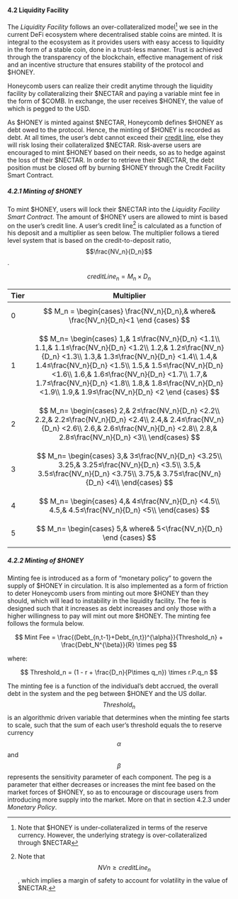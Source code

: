 #### 4.2 Liquidity Facility
The _Liquidity Facility_ follows an over-collateralized model[^9] we see in the current DeFi ecosystem where decentralised stable coins are minted. It is integral to the ecosystem as it provides users with easy access to liquidity in the form of a stable coin, done in a trust-less manner. Trust is achieved through the transparency of the blockchain, effective management of risk and an incentive structure that ensures stability of the protocol and $HONEY.

Honeycomb users can realize their credit anytime through the liquidity facility by collateralizing their $NECTAR and paying a variable mint fee in the form of $COMB. In exchange, the user receives $HONEY, the value of which is pegged to the USD.

As $HONEY is minted against $NECTAR, Honeycomb defines $HONEY as debt owed to the protocol. Hence, the minting of $HONEY is recorded as debt. At all times, the user’s debt cannot exceed their [credit line](https://www.investopedia.com/terms/l/lineofcredit.asp), else they will risk losing their collateralized $NECTAR. Risk-averse users are encouraged to mint $HONEY based on their needs, so as to hedge against the loss of their $NECTAR. In order to retrieve their $NECTAR, the debt position must be closed off by burning $HONEY through the Credit Facility Smart Contract.


[^9]: Note that $HONEY is under-collateralized in terms of the reserve currency. However, the underlying strategy is over-collateralized through $NECTAR
[^10]: Note that $$NVn≥creditLine_n$$, which implies a margin of safety to account for volatility in the value of $NECTAR.

##### 4.2.1 Minting of $HONEY
To mint $HONEY, users will lock their $NECTAR into the _Liquidity Facility Smart Contract_. The amount of $HONEY users are allowed to mint is based on the user’s credit line. A user’s credit line[^10] is calculated as a function of his deposit and a multiplier as seen below. The multiplier follows a tiered level system that is based on the credit-to-deposit ratio, $$\frac{NV_n}{D_n}$$.

$$
creditLine_n = M_n \times D_n
$$


| Tier | Multiplier |
| - | :-: |
| 0 | $$ M_n = \begin{cases} \frac{NV_n}{D_n},& where& \frac{NV_n}{D_n}<1 \end {cases} $$
| 1 | $$ M_n= \begin{cases} 1,& 1≤\frac{NV_n}{D_n} <1.1\\ 1.1,& 1.1≤\frac{NV_n}{D_n} <1.2\\ 1.2,& 1.2≤\frac{NV_n}{D_n} <1.3\\ 1.3,& 1.3≤\frac{NV_n}{D_n} <1.4\\ 1.4,& 1.4≤\frac{NV_n}{D_n} <1.5\\ 1.5,& 1.5≤\frac{NV_n}{D_n} <1.6\\ 1.6,& 1.6≤\frac{NV_n}{D_n} <1.7\\ 1.7,& 1.7≤\frac{NV_n}{D_n} <1.8\\ 1.8,& 1.8≤\frac{NV_n}{D_n} <1.9\\ 1.9,& 1.9≤\frac{NV_n}{D_n} <2 \end {cases} $$ |
| 2| $$ M_n= \begin{cases} 2,& 2≤\frac{NV_n}{D_n} <2.2\\ 2.2,& 2.2≤\frac{NV_n}{D_n} <2.4\\ 2.4,& 2.4≤\frac{NV_n}{D_n} <2.6\\ 2.6,& 2.6≤\frac{NV_n}{D_n} <2.8\\ 2.8,& 2.8≤\frac{NV_n}{D_n} <3\\ \end{cases} $$
| 3 | $$ M_n= \begin{cases} 3,& 3≤\frac{NV_n}{D_n} <3.25\\ 3.25,& 3.25≤\frac{NV_n}{D_n} <3.5\\ 3.5,& 3.5≤\frac{NV_n}{D_n} <3.75\\ 3.75,& 3.75≤\frac{NV_n}{D_n} <4\\ \end{cases} $$
| 4 | $$ M_n= \begin{cases} 4,& 4≤\frac{NV_n}{D_n} <4.5\\ 4.5,& 4.5≤\frac{NV_n}{D_n} <5\\ \end{cases} $$
| 5| $$ M_n= \begin{cases}  5,& where& 5<\frac{NV_n}{D_n} \end {cases} $$ 



##### 4.2.2 Minting of $HONEY
Minting fee is introduced as a form of “monetary policy” to govern the supply of $HONEY in circulation. It is also implemented as a form of friction to deter Honeycomb users from minting out more $HONEY than they should, which will lead to instability in the liquidity facility. The fee is designed such that it increases as debt increases and only those with a higher willingness to pay will mint out more $HONEY. The minting fee follows the formula below.

$$
Mint Fee = \frac{(Debt_{n,t-1}+Debt_{n,t})^{\alpha}}{Threshold_n} + \frac{Debt_N^{\beta}}{R} \times peg
$$

where:

$$
Threshold_n = (1 - r + \frac{D_n}{P\times q_n}) \times r.P.q_n
$$

The minting fee is a function of the individual’s debt accrued, the overall debt in the system and the peg between $HONEY and the US dollar. $$Threshold_n$$ is an algorithmic driven variable that determines when the minting fee starts to scale, such that the sum of each user’s threshold equals the to reserve currency $$\alpha$$ and $$\beta$$ represents the sensitivity parameter of each component. The peg is a parameter that either decreases or increases the mint fee based on the market forces of $HONEY, so as to encourage or discourage users from introducing more supply into the market. More on that in section 4.2.3 under _Monetary Policy_.

